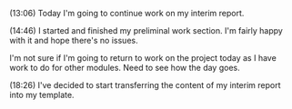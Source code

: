 (13:06)
Today I'm going to continue work on my interim report.

(14:46)
I started and finished my preliminal work section.  I'm fairly happy with it and hope there's no issues. 

I'm not sure if I'm going to return to work on the project today as I have work to do for other modules. Need to see how the day goes.

(18:26)
I've decided to start transferring the content of my interim report into my template.